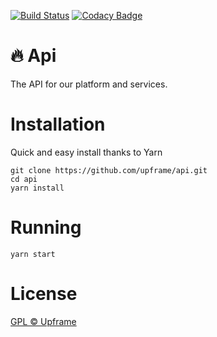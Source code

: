 [![Build Status](https://travis-ci.com/ulissesferreira/api.svg?token=xmikXYDzu8Ho8PZicgqF&branch=master)](https://travis-ci.com/ulissesferreira/api)
[![Codacy Badge](https://api.codacy.com/project/badge/Grade/4e8c21bef65d479990a8aa8219976218)](https://www.codacy.com/app/Upframe/api?utm_source=github.com&amp;utm_medium=referral&amp;utm_content=upframe/api&amp;utm_campaign=Badge_Grade)

# 🔥 Api
The API for our platform and services.

# Installation

Quick and easy install thanks to Yarn

```
git clone https://github.com/upframe/api.git
cd api
yarn install
```

# Running

```
yarn start
```

# License

[GPL © Upframe](../master/LICENSE)